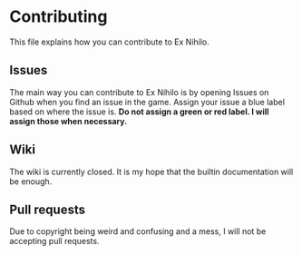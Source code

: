 # Contributing

This file explains how you can contribute to Ex Nihilo.

## Issues

The main way you can contribute to Ex Nihilo is by opening Issues on Github when you find an issue in the game.  Assign your issue a blue label based on where the issue is.  **Do not assign a green or red label.  I will assign those when necessary.**

## Wiki

The wiki is currently closed.  It is my hope that the builtin documentation will be enough.

## Pull requests

Due to copyright being weird and confusing and a mess, I will not be accepting pull requests.
